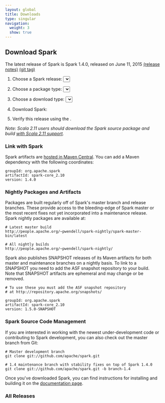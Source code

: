 ```yaml
---
layout: global
title: Downloads
type: singular
navigation:
  weight: 3
  show: true
---
```


<script type="text/javascript">
$(document).ready(function() {
  initDownloads();
  initReleaseNotes();
});
</script>

## Download Spark

The latest release of Spark is Spark 1.4.0, released on June 11, 2015
<a href="{{site.url}}releases/spark-release-1-4-1.html">(release notes)</a>
<a href="https://git-wip-us.apache.org/repos/asf?p=spark.git;a=commit;h=22596c534a38cfdda91aef18aa9037ab101e4251">(git tag)</a><br/>

1. Choose a Spark release:
  <select id="sparkVersionSelect" onChange="javascript:onVersionSelect();"></select><br>

2. Choose a package type:
  <select id="sparkPackageSelect" onChange="javascript:onPackageSelect();"></select><br>

3. Choose a download type:
  <select id="sparkDownloadSelect" onChange="javascript:onDownloadSelect()"></select><br>

4. Download Spark: <span id="spanDownloadLink"></span>

5. Verify this release using the <span id="sparkDownloadVerify"></span>.

_Note: Scala 2.11 users should download the Spark source package and build
[with Scala 2.11 support](http://spark.apache.org/docs/latest/building-spark.html#building-for-scala-211)._

### Link with Spark
Spark artifacts are [hosted in Maven Central](http://search.maven.org/#browse%7C1686516968). You can add a Maven dependency with the following coordinates:

    groupId: org.apache.spark
    artifactId: spark-core_2.10
    version: 1.4.0

### Nightly Packages and Artifacts
Packages are built regularly off of Spark's master branch and release branches. These provide access to the bleeding-edge of Spark master or the most recent fixes not yet incorporated into a maintenance release. Spark nightly packages are available at:

    # Latest master build
    http://people.apache.org/~pwendell/spark-nightly/spark-master-bin/latest

    # All nightly builds
    http://people.apache.org/~pwendell/spark-nightly/

Spark also publishes SNAPSHOT releases of its Maven artifacts for both master and maintenance branches on a nightly basis. To link to a SNAPSHOT you need to add the ASF snapshot repository to your build. Note that SNAPSHOT artifacts are ephemeral and may change or be removed.
    
    # To use these you must add the ASF snapshot repository
    # at http://repository.apache.org/snapshots/

    groupId: org.apache.spark
    artifactId: spark-core_2.10
    version: 1.5.0-SNAPSHOT  

### Spark Source Code Management
If you are interested in working with the newest under-development code or contributing to Spark development, you can also check out the master branch from Git:

    # Master development branch
    git clone git://github.com/apache/spark.git

    # 1.4 maintenance branch with stability fixes on top of Spark 1.4.0
    git clone git://github.com/apache/spark.git -b branch-1.4

Once you've downloaded Spark, you can find instructions for installing and building it on the <a href="{{site.url}}documentation.html">documentation page</a>.

<h3 id="all-releases">All Releases</h3>
<ul id="sparkReleaseNotes">
